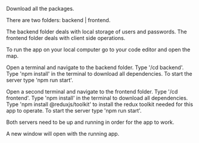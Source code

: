 Download all the packages.

There are two folders: backend | frontend.

The backend folder deals with local storage of users and passwords.
The frontend folder deals with client side operations.


To run the app on your local computer go to your code editor and open the map.

Open a terminal and navigate to the backend folder. 
Type '/cd backend'.
Type 'npm install' in the terminal to download all dependencies.
To start the server type 'npm run start'.

Open a second terminal and navigate to the frontend folder.
Type '/cd frontend'.
Type 'npm install' in the terminal to download all dependencies.
Type 'npm install @reduxjs/toolkit' to install the redux toolkit needed for this app to operate.
To start the server type 'npm run start'.

Both servers need to be up and running in order for the app to work.

A new window will open with the running app.

